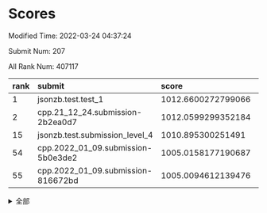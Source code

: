 # Scores

Modified Time: 2022-03-24 04:37:24

Submit Num: 207

All Rank Num: 407117

| rank |               submit               |       score        |       sigma        | pk_num |
| :--- | :--------------------------------- | :----------------- | :----------------- | :----- |
| 1    | jsonzb.test.test_1                 | 1012.6600272799066 | 0.8000701881862315 | 7869   |
| 2    | cpp.21_12_24.submission-2b2ea0d7   | 1012.0599299352184 | 0.7927174297421393 | 7867   |
| 15   | jsonzb.test.submission_level_4     | 1010.895300251491  | 0.767917209625827  | 7863   |
| 54   | cpp.2022_01_09.submission-5b0e3de2 | 1005.0158177190687 | 0.7219544597264157 | 7867   |
| 55   | cpp.2022_01_09.submission-816672bd | 1005.0094612139476 | 0.726837184174336  | 7869   |


<details>
<summary>全部</summary>

| rank |                 submit                 |       score        |       sigma        | pk_num |
| :--- | :------------------------------------- | :----------------- | :----------------- | :----- |
| 1    | jsonzb.test.test_1                     | 1012.6600272799066 | 0.8000701881862315 | 7869   |
| 2    | cpp.21_12_24.submission-2b2ea0d7       | 1012.0599299352184 | 0.7927174297421393 | 7867   |
| 3    | gobigger.level_3.submission_level_3_15 | 1011.8369512250586 | 0.7879677553716606 | 7869   |
| 4    | gobigger.level_3.submission_level_3_33 | 1011.6543022329804 | 0.7829234490733494 | 7869   |
| 5    | gobigger.level_3.submission_level_3_21 | 1011.531037981848  | 0.7687282784306754 | 7868   |
| 6    | gobigger.level_3.submission_level_3_38 | 1011.4963107831426 | 0.776583070169242  | 7869   |
| 7    | gobigger.level_3.submission_level_3_0  | 1011.4479824358762 | 0.7752348558015041 | 7869   |
| 8    | gobigger.level_3.submission_level_3_25 | 1011.3534259662403 | 0.7983400182356379 | 7867   |
| 9    | gobigger.level_3.submission_level_3_47 | 1011.2654084918707 | 0.7732443791583741 | 7869   |
| 10   | gobigger.level_3.submission_level_3_1  | 1011.2278584833051 | 0.7800923520828803 | 7867   |
| 11   | gobigger.level_3.submission_level_3_12 | 1011.1367738931712 | 0.7549407249433536 | 7871   |
| 12   | gobigger.level_3.submission_level_3_28 | 1011.1242317301492 | 0.7610956687837274 | 7869   |
| 13   | gobigger.level_3.submission_level_3_36 | 1011.0246475777392 | 0.7730915495773478 | 7870   |
| 14   | gobigger.level_3.submission_level_3_26 | 1011.0163325068113 | 0.7687722531422447 | 7868   |
| 15   | jsonzb.test.submission_level_4         | 1010.895300251491  | 0.767917209625827  | 7863   |
| 16   | gobigger.level_3.submission_level_3_22 | 1010.8648084219719 | 0.7746373996631253 | 7870   |
| 17   | gobigger.level_3.submission_level_3_42 | 1010.720024427213  | 0.7535843907465957 | 7865   |
| 18   | gobigger.level_3.submission_level_3_2  | 1010.6043011743401 | 0.7531068410061127 | 7867   |
| 19   | gobigger.level_3.submission_level_3_11 | 1010.3923641361552 | 0.7523045085719655 | 7866   |
| 20   | gobigger.level_3.submission_level_3_24 | 1010.3769306276016 | 0.7603057644252296 | 7866   |
| 21   | gobigger.level_3.submission_level_3_49 | 1010.2547930227221 | 0.760958841808778  | 7866   |
| 22   | gobigger.level_3.submission_level_3_27 | 1010.1363730116742 | 0.7681568092456539 | 7867   |
| 23   | gobigger.level_3.submission_level_3_29 | 1010.0419609837857 | 0.7673357279327843 | 7871   |
| 24   | gobigger.level_3.submission_level_3_48 | 1010.0399104068211 | 0.7564105561314975 | 7869   |
| 25   | gobigger.level_3.submission_level_3_5  | 1010.0154064245551 | 0.7427216889106365 | 7870   |
| 26   | gobigger.level_3.submission_level_3_19 | 1009.8974011224926 | 0.7490785463335293 | 7863   |
| 27   | gobigger.level_3.submission_level_3_45 | 1009.7801763727455 | 0.7526941084282033 | 7866   |
| 28   | gobigger.level_3.submission_level_3_46 | 1009.7559256990164 | 0.756042908293667  | 7867   |
| 29   | gobigger.level_3.submission_level_3_17 | 1009.7442458213851 | 0.74627468482012   | 7869   |
| 30   | gobigger.level_3.submission_level_3_41 | 1009.7078389012082 | 0.7638952369608187 | 7869   |
| 31   | gobigger.level_3.submission_level_3_18 | 1009.5551058900571 | 0.7563675061032983 | 7861   |
| 32   | gobigger.level_3.submission_level_3_20 | 1009.5425452709467 | 0.7535299692693734 | 7867   |
| 33   | gobigger.level_3.submission_level_3_13 | 1009.5357092715309 | 0.7586785962057696 | 7870   |
| 34   | gobigger.level_3.submission_level_3_34 | 1009.5206656620444 | 0.751058104038562  | 7868   |
| 35   | gobigger.level_3.submission_level_3_3  | 1009.488042377396  | 0.7368018112202973 | 7861   |
| 36   | gobigger.level_3.submission_level_3_14 | 1009.4394883056631 | 0.7531852638533301 | 7862   |
| 37   | gobigger.level_3.submission_level_3_35 | 1009.4113693672706 | 0.7342567948786718 | 7873   |
| 38   | gobigger.level_3.submission_level_3_6  | 1009.3630910136259 | 0.7596036811571198 | 7868   |
| 39   | gobigger.level_3.submission_level_3_37 | 1009.2968667003676 | 0.738047109098495  | 7870   |
| 40   | gobigger.level_3.submission_level_3_23 | 1009.2824184497664 | 0.7424355235533753 | 7867   |
| 41   | gobigger.level_3.submission_level_3_4  | 1009.2544601797705 | 0.7503164770879818 | 7873   |
| 42   | gobigger.level_3.submission_level_3_44 | 1009.1833775781298 | 0.7596651526567981 | 7864   |
| 43   | gobigger.level_3.submission_level_3_8  | 1009.1633546959633 | 0.7393269193459489 | 7870   |
| 44   | gobigger.level_3.submission_level_3_43 | 1009.1098806181286 | 0.7519966010936939 | 7869   |
| 45   | gobigger.level_3.submission_level_3_16 | 1009.0131717807959 | 0.7523774374020205 | 7868   |
| 46   | gobigger.level_3.submission_level_3_9  | 1009.0096378620777 | 0.7408136907530497 | 7868   |
| 47   | gobigger.level_3.submission_level_3_40 | 1008.9541270100361 | 0.7542516237783338 | 7868   |
| 48   | gobigger.level_3.submission_level_3_39 | 1008.9469599327957 | 0.7232512325287325 | 7869   |
| 49   | gobigger.level_3.submission_level_3_7  | 1008.1792296912257 | 0.7552960628107795 | 7864   |
| 50   | gobigger.level_3.submission_level_3_32 | 1008.1450996306456 | 0.7229897291878251 | 7869   |
| 51   | gobigger.level_3.submission_level_3_31 | 1007.6977358049963 | 0.7262253376247599 | 7866   |
| 52   | gobigger.level_3.submission_level_3_10 | 1007.6254080078801 | 0.7325769651262436 | 7869   |
| 53   | gobigger.level_3.submission_level_3_30 | 1007.0073344017623 | 0.7263586589083962 | 7871   |
| 54   | cpp.2022_01_09.submission-5b0e3de2     | 1005.0158177190687 | 0.7219544597264157 | 7867   |
| 55   | cpp.2022_01_09.submission-816672bd     | 1005.0094612139476 | 0.726837184174336  | 7869   |
| 56   | gobigger.level_1.submission_level_1_3  | 1004.9742282981306 | 0.711361717462387  | 7865   |
| 57   | gobigger.level_1.submission_level_1_14 | 1004.748326692813  | 0.7300879051193127 | 7867   |
| 58   | gobigger.level_1.submission_level_1_29 | 1004.7013923213034 | 0.7117226823334029 | 7866   |
| 59   | gobigger.level_1.submission_level_1_49 | 1004.5474175867026 | 0.7149974654356093 | 7865   |
| 60   | gobigger.level_1.submission_level_1_11 | 1004.4196179389238 | 0.7294016968207403 | 7867   |
| 61   | gobigger.level_1.submission_level_1_20 | 1004.3127768612765 | 0.7155947194219378 | 7869   |
| 62   | gobigger.level_1.submission_level_1_1  | 1004.2994106321152 | 0.7200966919966708 | 7866   |
| 63   | gobigger.level_1.submission_level_1_16 | 1004.2142668520909 | 0.7135100321008617 | 7866   |
| 64   | gobigger.level_1.submission_level_1_22 | 1004.2007554625843 | 0.7175128499516321 | 7869   |
| 65   | gobigger.level_1.submission_level_1_10 | 1004.199724312989  | 0.7127729819665861 | 7865   |
| 66   | gobigger.level_1.submission_level_1_30 | 1004.1186649240724 | 0.7111511848011439 | 7865   |
| 67   | gobigger.level_1.submission_level_1_24 | 1003.9994075918819 | 0.7229310481491276 | 7865   |
| 68   | gobigger.level_1.submission_level_1_34 | 1003.9085073229736 | 0.7120796560305359 | 7871   |
| 69   | gobigger.level_1.submission_level_1_41 | 1003.7876056015012 | 0.712167258577373  | 7864   |
| 70   | gobigger.level_1.submission_level_1_23 | 1003.7765267738623 | 0.7186760231789646 | 7866   |
| 71   | gobigger.level_1.submission_level_1_37 | 1003.7649539316609 | 0.7158998061995168 | 7866   |
| 72   | gobigger.level_1.submission_level_1_18 | 1003.662893529924  | 0.7055266907451067 | 7868   |
| 73   | gobigger.level_1.submission_level_1_42 | 1003.6623009607812 | 0.7210915498630607 | 7864   |
| 74   | gobigger.level_1.submission_level_1_0  | 1003.6047815514765 | 0.7051355802074858 | 7869   |
| 75   | gobigger.level_1.submission_level_1_6  | 1003.6025203779966 | 0.7104616009617347 | 7870   |
| 76   | gobigger.level_1.submission_level_1_48 | 1003.5926169796469 | 0.722395004526034  | 7867   |
| 77   | gobigger.level_1.submission_level_1_12 | 1003.5234198207338 | 0.7103534416386789 | 7867   |
| 78   | gobigger.level_1.submission_level_1_31 | 1003.5045315902277 | 0.7018525619267968 | 7869   |
| 79   | gobigger.level_1.submission_level_1_13 | 1003.4810442079935 | 0.7161610634842314 | 7866   |
| 80   | gobigger.level_1.submission_level_1_44 | 1003.4341363079642 | 0.7128218476516376 | 7864   |
| 81   | gobigger.level_1.submission_level_1_4  | 1003.418420363023  | 0.7305786771014252 | 7867   |
| 82   | gobigger.level_1.submission_level_1_36 | 1003.3660303454806 | 0.7210159147794165 | 7867   |
| 83   | gobigger.level_1.submission_level_1_47 | 1003.3501118057554 | 0.7199936187437348 | 7862   |
| 84   | gobigger.level_1.submission_level_1_19 | 1003.3252833356861 | 0.7111032909739223 | 7867   |
| 85   | gobigger.level_1.submission_level_1_5  | 1003.3208521934954 | 0.721756584933933  | 7861   |
| 86   | gobigger.level_1.submission_level_1_40 | 1003.1570050306436 | 0.7261476066798506 | 7867   |
| 87   | gobigger.level_1.submission_level_1_8  | 1003.062827846077  | 0.7234175745824394 | 7863   |
| 88   | gobigger.level_1.submission_level_1_35 | 1003.0375862417459 | 0.7119022958315959 | 7867   |
| 89   | gobigger.level_1.submission_level_1_38 | 1003.0192470515079 | 0.7238309402953554 | 7869   |
| 90   | gobigger.level_1.submission_level_1_43 | 1003.0144452745358 | 0.7191359980908134 | 7863   |
| 91   | gobigger.level_1.submission_level_1_32 | 1002.997637037598  | 0.7081846528905636 | 7866   |
| 92   | gobigger.level_1.submission_level_1_2  | 1002.9840904824223 | 0.7248954782613765 | 7867   |
| 93   | gobigger.level_1.submission_level_1_21 | 1002.9574376471664 | 0.7202998153455648 | 7867   |
| 94   | gobigger.level_1.submission_level_1_45 | 1002.9108254054995 | 0.7307274136587026 | 7869   |
| 95   | gobigger.level_1.submission_level_1_39 | 1002.5158256633562 | 0.7184087778583127 | 7863   |
| 96   | gobigger.level_1.submission_level_1_26 | 1002.4602707416971 | 0.7114899377421865 | 7867   |
| 97   | gobigger.level_1.submission_level_1_25 | 1002.4272062843854 | 0.7125000478260964 | 7868   |
| 98   | gobigger.level_1.submission_level_1_33 | 1002.3970274315092 | 0.7074538138350925 | 7865   |
| 99   | gobigger.level_1.submission_level_1_9  | 1002.3416693816528 | 0.7084985913281555 | 7865   |
| 100  | gobigger.level_1.submission_level_1_46 | 1002.2961679915717 | 0.70052040642137   | 7864   |
| 101  | gobigger.level_1.submission_level_1_15 | 1002.2676606614691 | 0.7208055059223716 | 7862   |
| 102  | gobigger.level_1.submission_level_1_17 | 1002.1680970918898 | 0.7114260768392778 | 7862   |
| 103  | gobigger.level_1.submission_level_1_7  | 1002.1168332594959 | 0.7142671180801022 | 7862   |
| 104  | gobigger.level_1.submission_level_1_27 | 1002.0912626172098 | 0.7189314484778561 | 7871   |
| 105  | gobigger.level_1.submission_level_1_28 | 1001.6818181614203 | 0.7053837877773966 | 7872   |
| 106  | gobigger.random.submission_random_33   | 997.6178982567122  | 0.6990463119084389 | 7866   |
| 107  | gobigger.random.submission_random_0    | 996.8884858476333  | 0.7085471012494755 | 7869   |
| 108  | gobigger.random.submission_random_37   | 996.8520510944579  | 0.7077495049249083 | 7867   |
| 109  | gobigger.random.submission_random_26   | 996.7445956229382  | 0.7224028698447523 | 7867   |
| 110  | gobigger.random.submission_random_6    | 996.6310367878006  | 0.7165326349774417 | 7866   |
| 111  | gobigger.random.submission_random_20   | 996.6053540990385  | 0.7125572005911986 | 7867   |
| 112  | gobigger.random.submission_random_14   | 996.5496733954968  | 0.7213469566683667 | 7873   |
| 113  | gobigger.random.submission_random_40   | 996.5003187362114  | 0.7097370235171656 | 7867   |
| 114  | gobigger.random.submission_random_35   | 996.4830952070621  | 0.7032184166919647 | 7870   |
| 115  | gobigger.random.submission_random_32   | 996.4449702007531  | 0.7149908620980576 | 7865   |
| 116  | gobigger.random.submission_random_28   | 996.3608255704111  | 0.7089875568679893 | 7871   |
| 117  | gobigger.random.submission_random_49   | 996.2545953201172  | 0.7158292389020132 | 7868   |
| 118  | gobigger.random.submission_random_29   | 996.2456254636238  | 0.70844837684307   | 7861   |
| 119  | gobigger.random.submission_random_25   | 996.2282887446945  | 0.7088637447931416 | 7864   |
| 120  | gobigger.random.submission_random_30   | 996.1849755847588  | 0.706625647821687  | 7867   |
| 121  | gobigger.random.submission_random_9    | 996.1761232058768  | 0.7124280184520426 | 7864   |
| 122  | gobigger.random.submission_random_44   | 996.1556633765374  | 0.7088458195007259 | 7868   |
| 123  | gobigger.random.submission_random_5    | 996.1485168591489  | 0.7229376509227174 | 7866   |
| 124  | gobigger.random.submission_random_34   | 996.1407829861205  | 0.71103688028607   | 7866   |
| 125  | gobigger.random.submission_random_2    | 996.1327073821773  | 0.712162595126857  | 7866   |
| 126  | gobigger.random.submission_random_1    | 996.0553572283142  | 0.7125064600966046 | 7863   |
| 127  | gobigger.random.submission_random_8    | 996.0207742901791  | 0.7083472042406562 | 7866   |
| 128  | gobigger.random.submission_random_23   | 995.9970151243159  | 0.6982280096541689 | 7866   |
| 129  | gobigger.random.submission_random_13   | 995.9634276356355  | 0.7198056865253378 | 7865   |
| 130  | gobigger.random.submission_random_3    | 995.9031326516196  | 0.7172727293606036 | 7866   |
| 131  | gobigger.random.submission_random_11   | 995.8935861148253  | 0.7111255797146501 | 7867   |
| 132  | gobigger.random.submission_random_21   | 995.864013691298   | 0.7243262506056989 | 7860   |
| 133  | gobigger.random.submission_random_43   | 995.8054455342469  | 0.7091045147625273 | 7872   |
| 134  | gobigger.random.submission_random_27   | 995.7810316203927  | 0.7187449943994992 | 7867   |
| 135  | gobigger.random.submission_random_38   | 995.780381025071   | 0.7103826532446573 | 7863   |
| 136  | gobigger.random.submission_random_17   | 995.7121562195942  | 0.7123324180133469 | 7866   |
| 137  | gobigger.random.submission_random_18   | 995.6538019790408  | 0.7066451323206522 | 7865   |
| 138  | gobigger.random.submission_random_46   | 995.6480199253328  | 0.7173694527203411 | 7869   |
| 139  | gobigger.random.submission_random_42   | 995.6457966693988  | 0.7197328057611168 | 7871   |
| 140  | gobigger.random.submission_random_45   | 995.5702049701506  | 0.7160672999345287 | 7870   |
| 141  | gobigger.random.submission_random_19   | 995.5413831148524  | 0.703921370275906  | 7863   |
| 142  | gobigger.random.submission_random_4    | 995.4674002058694  | 0.7202163365178149 | 7866   |
| 143  | gobigger.random.submission_random_41   | 995.4442266071819  | 0.7119604421751025 | 7869   |
| 144  | gobigger.random.submission_random_47   | 995.4277595766252  | 0.719730014086841  | 7870   |
| 145  | gobigger.random.submission_random_24   | 995.4014751578328  | 0.7058727867809585 | 7870   |
| 146  | gobigger.random.submission_random_48   | 995.356609772036   | 0.7136632461357385 | 7866   |
| 147  | gobigger.random.submission_random_7    | 995.2702392263196  | 0.7134438389367158 | 7864   |
| 148  | gobigger.random.submission_random_39   | 995.2482174155256  | 0.7324100769539805 | 7869   |
| 149  | gobigger.random.submission_random_15   | 995.0021245249169  | 0.7231747284840382 | 7867   |
| 150  | gobigger.random.submission_random_31   | 994.9320269783069  | 0.7126458925054763 | 7867   |
| 151  | gobigger.random.submission_random_22   | 994.8807006596019  | 0.7102141607825107 | 7867   |
| 152  | gobigger.random.submission_random_16   | 994.8282920258091  | 0.712308038322717  | 7870   |
| 153  | gobigger.random.submission_random_12   | 994.7878984294624  | 0.7196600194174066 | 7868   |
| 154  | gobigger.random.submission_random_36   | 994.6657192092172  | 0.7226966163471732 | 7867   |
| 155  | gobigger.random.submission_random_10   | 994.5374865678664  | 0.7199666936691065 | 7867   |
| 156  | gobigger.level_2.submission_level_2_44 | 993.9117062737989  | 0.7333970436985707 | 7865   |
| 157  | gobigger.level_2.submission_level_2_6  | 993.6935405486265  | 0.7238792864845451 | 7865   |
| 158  | gobigger.level_2.submission_level_2_4  | 993.5204215176826  | 0.7299884246967493 | 7869   |
| 159  | gobigger.level_2.submission_level_2_19 | 993.3947876532943  | 0.7381848519866865 | 7866   |
| 160  | gobigger.level_2.submission_level_2_32 | 993.351104018556   | 0.7364779554004623 | 7865   |
| 161  | gobigger.level_2.submission_level_2_48 | 993.3504487674919  | 0.7198473328230308 | 7863   |
| 162  | gobigger.level_2.submission_level_2_49 | 993.176384417613   | 0.741065487320537  | 7866   |
| 163  | gobigger.level_2.submission_level_2_0  | 993.1012770385656  | 0.7440592057694685 | 7865   |
| 164  | gobigger.level_2.submission_level_2_18 | 993.0965745166087  | 0.732612483204117  | 7870   |
| 165  | gobigger.level_2.submission_level_2_25 | 993.095944870051   | 0.716202810072167  | 7873   |
| 166  | gobigger.level_2.submission_level_2_11 | 993.0941361777617  | 0.7298214110982405 | 7866   |
| 167  | gobigger.level_2.submission_level_2_47 | 992.9126268187528  | 0.7415573970539439 | 7863   |
| 168  | gobigger.level_2.submission_level_2_9  | 992.8346854354252  | 0.7460337908514689 | 7864   |
| 169  | gobigger.level_2.submission_level_2_41 | 992.7985647390057  | 0.7354589509771575 | 7858   |
| 170  | gobigger.level_2.submission_level_2_24 | 992.7617176965027  | 0.7333993642389586 | 7868   |
| 171  | gobigger.level_2.submission_level_2_13 | 992.7346366729752  | 0.7229094778148403 | 7868   |
| 172  | gobigger.level_2.submission_level_2_3  | 992.7277026910392  | 0.746240428376662  | 7870   |
| 173  | gobigger.level_2.submission_level_2_31 | 992.7051817297124  | 0.7325576472246037 | 7865   |
| 174  | gobigger.level_2.submission_level_2_40 | 992.6576218707028  | 0.750769192878126  | 7870   |
| 175  | gobigger.level_2.submission_level_2_27 | 992.6490379465919  | 0.7201584072611861 | 7868   |
| 176  | gobigger.level_2.submission_level_2_22 | 992.5154101289785  | 0.7474186320774633 | 7867   |
| 177  | gobigger.level_2.submission_level_2_2  | 992.4841078162824  | 0.7348981472008131 | 7864   |
| 178  | gobigger.level_2.submission_level_2_17 | 992.4810256670318  | 0.7343847998932633 | 7869   |
| 179  | gobigger.level_2.submission_level_2_23 | 992.4767676533768  | 0.7415126845610333 | 7867   |
| 180  | gobigger.level_2.submission_level_2_38 | 992.4357929877394  | 0.729462692426191  | 7868   |
| 181  | gobigger.level_2.submission_level_2_1  | 992.3981402946521  | 0.7476403019908403 | 7867   |
| 182  | gobigger.level_2.submission_level_2_36 | 992.329423261758   | 0.7461156037145683 | 7870   |
| 183  | gobigger.level_2.submission_level_2_8  | 992.2725234347014  | 0.7417980426501729 | 7870   |
| 184  | gobigger.level_2.submission_level_2_14 | 992.2228338388976  | 0.7504068294258907 | 7866   |
| 185  | gobigger.level_2.submission_level_2_26 | 992.2048100477324  | 0.7408077112712959 | 7869   |
| 186  | gobigger.level_2.submission_level_2_34 | 992.0739484912256  | 0.7263495011460855 | 7863   |
| 187  | gobigger.level_2.submission_level_2_46 | 992.0000891826044  | 0.745346164698632  | 7871   |
| 188  | gobigger.level_2.submission_level_2_45 | 991.9964406614026  | 0.7527620240049424 | 7869   |
| 189  | gobigger.level_2.submission_level_2_20 | 991.9135918429315  | 0.7506736956989709 | 7867   |
| 190  | gobigger.level_2.submission_level_2_21 | 991.9122071380887  | 0.7373267946109431 | 7865   |
| 191  | gobigger.level_2.submission_level_2_5  | 991.8612003078206  | 0.7360979797585362 | 7867   |
| 192  | gobigger.level_2.submission_level_2_29 | 991.7241877224515  | 0.746167551293389  | 7871   |
| 193  | gobigger.level_2.submission_level_2_33 | 991.7147041527237  | 0.7354837699531585 | 7868   |
| 194  | gobigger.level_2.submission_level_2_35 | 991.6624114032     | 0.7509983458653748 | 7866   |
| 195  | gobigger.level_2.submission_level_2_7  | 991.5952783229557  | 0.7559108805167978 | 7867   |
| 196  | gobigger.level_2.submission_level_2_16 | 991.5924747294137  | 0.7515384299095266 | 7872   |
| 197  | gobigger.level_2.submission_level_2_30 | 991.5331557055338  | 0.7573310209761236 | 7866   |
| 198  | gobigger.level_2.submission_level_2_42 | 991.4445771432675  | 0.7477693701978456 | 7867   |
| 199  | gobigger.level_2.submission_level_2_15 | 991.3571463494961  | 0.7455846580005654 | 7868   |
| 200  | gobigger.level_2.submission_level_2_37 | 991.3514050990358  | 0.7506632117797271 | 7866   |
| 201  | gobigger.level_2.submission_level_2_39 | 991.3507242259778  | 0.7513014680219166 | 7868   |
| 202  | gobigger.level_2.submission_level_2_43 | 991.0468690232368  | 0.7486842793700063 | 7865   |
| 203  | gobigger.level_2.submission_level_2_28 | 990.9901391389109  | 0.761084650539073  | 7869   |
| 204  | gobigger.level_2.submission_level_2_12 | 990.716028152179   | 0.7691095084877293 | 7872   |
| 205  | gobigger.level_2.submission_level_2_10 | 990.2755899763957  | 0.7605988994112797 | 7868   |
| 206  | gobigger.none.submission_none_0        | 978.5128001166814  | 1.2940355029756665 | 7868   |
| 207  | gobigger.none.submission_none_1        | 977.2535510410785  | 1.3873486300115856 | 7865   |

</details>